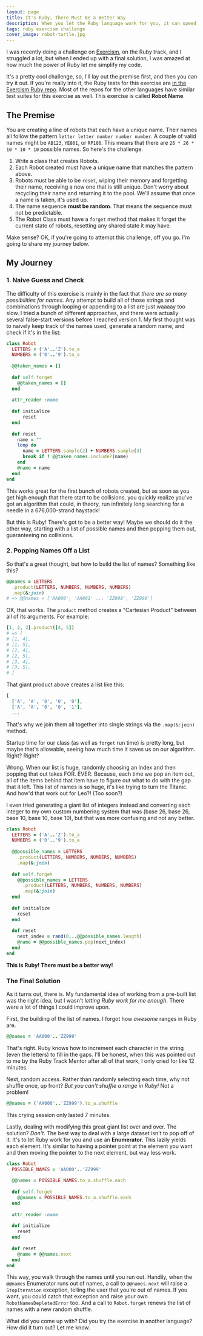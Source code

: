 ```yaml
---
layout: page
title: It's Ruby, There Must Be a Better Way
description: When you let the Ruby language work for you, it can speed up your code and save you a lot of headache.
tags: ruby exercism challenge
cover_image: robot-turtle.jpg
---
```


I was recently doing a challenge on [Exercism](https://exercism.io), on the Ruby track, and I struggled a lot, but when I ended up with a final solution, I was amazed at how much the power of Ruby let me simplify my code.  

It's a pretty cool challenge, so, I'll lay out the premise first, and then you can try it out.  If you're really into it, the Ruby tests for this exercise are [in the Exercism Ruby repo](https://github.com/exercism/ruby/blob/master/exercises/robot-name/robot_name_test.rb).  Most of the repos for the other languages have similar test suites for this exercise as well.  This exercise is called **Robot Name**.

## The Premise

You are creating a line of robots that each have a unique name.  Their names all follow the pattern `letter letter number number number`.  A couple of valid names might be `AB123`, `YE801`, or `RP100`.  This means that there are `26 * 26 * 10 * 10 * 10` possible names.  So here's the challenge. 

1. Write a class that creates Robots.
2. Each Robot created must have a unique name that matches the pattern above.
3. Robots must be able to be `reset`, wiping their memory and forgetting their name, receiving a new one that is still unique.  Don't worry about recycling their name and returning it to the pool.  We'll assume that once a name is taken, it's used up.
4. The name sequence **must be random**.  That means the sequence must not be predictable.
5. The Robot Class must have a `forget` method that makes it forget the current state of robots, resetting any shared state it may have.

Make sense?  OK, if you're going to attempt this challenge, off you go.  I'm going to share my journey below.

## My Journey

### 1. Naive Guess and Check

The difficulty of this exercise is mainly in the fact that *there are so many possibilities for names*.  Any attempt to build all of those strings and combinations through looping or appending to a list are just waaaay too slow.  I tried a bunch of different approaches, and there were actually several false-start versions before I reached version 1.  My first thought was to naively keep track of the names used, generate a random name, and check if it's in the list:

```ruby
class Robot
  LETTERS = ('A'..'Z').to_a
  NUMBERS = ('0'..'9').to_a
    
  @@taken_names = []
    
  def self.forget
    @@taken_names = []
  end
    
  attr_reader :name
    
  def initialize
      reset
  end
  
  def reset
    name = ""
    loop do
      name = LETTERS.sample(2) + NUMBERS.sample(3)
      break if ! @@taken_names.include?(name)
    end
    @name = name
  end
end
```

This works great for the first bunch of robots created, but as soon as you get high enough that there start to be collisions, you quickly realize you've got an algorithm that could, in theory, run infinitely long searching for a needle in a 676,000-strand haystack!

But this is Ruby!  There's got to be a better way!  Maybe we should do it the other way, starting with a list of possible names and then popping them out, guaranteeing no collisions.

### 2. Popping Names Off a List

So that's a great thought, but how to build the list of names?  Something like this?

```ruby
@@names = LETTERS
  .product(LETTERS, NUMBERS, NUMBERS, NUMBERS)
  .map(&:join)
# => @@names = ['AA000', 'AA001' ... 'ZZ998', 'ZZ999']
```

OK, that works.  The `product` method creates a "Cartesian Product" between all of its arguments.  For example:

```ruby
[1, 2, 3].product([4, 5])
# => [
# [1, 4],
# [1, 5],
# [2, 4],
# [2, 5],
# [3, 4],
# [3, 5],
# ]
```

That giant product above creates a list like this:

```ruby
[
  ['A', 'A', '0', '0', '0'],
  ['A', 'A', '0', '0', '1'],
  ...
```

That's why we join them all together into single strings via the `.map(&:join)` method.

Startup time for our class (as well as `forget` run time) is pretty long, but maybe that's allowable, seeing how much time it saves us on our algorithm.  Right?  Right?

Wrong.  When our list is huge, randomly choosing an index and then popping that out takes FOR.  EVER.  Because, each time we pop an item out, all of the items behind that item have to figure out what to do with the gap that it left.  This list of names is so huge, it's like trying to turn the Titanic.  And how'd that work out for Leo?!  (Too soon?)  

I even tried generating a giant list of integers instead and converting each integer to my own custom numbering system that was (base 26, base 26, base 10, base 10, base 10), but that was more confusing and not any better.

```ruby
class Robot
  LETTERS = ('A'..'Z').to_a
  NUMBERS = ('0'..'9').to_a
    
  @@possible_names = LETTERS
    .product(LETTERS, NUMBERS, NUMBERS, NUMBERS)
    .map(&:join)
    
  def self.forget
    @@possible_names = LETTERS
      .product(LETTERS, NUMBERS, NUMBERS, NUMBERS)
      .map(&:join)
  end
    
  def initialize
    reset
  end
    
  def reset
    next_index = rand(0...@@possible_names.length)
    @name = @@possible_names.pop(next_index)
  end
end
```

**This is Ruby!  There must be a better way!**

### The Final Solution

As it turns out, there is.  My fundamental idea of working from a pre-built list was the right idea, but I wasn't *letting Ruby work for me enough*.  There were a lot of things I could improve upon.

First, the building of the list of names.  I forgot how *awesome* ranges in Ruby are.

```ruby
@@names = 'AA000'..'ZZ999'
```

That's right.  Ruby knows how to increment each character in the string (even the letters) to fill in the gaps.  I'll be honest, when this was pointed out to me by the Ruby Track Mentor after all of that work, I only cried for like 12 minutes.

Next, random access.  Rather than randomly selecting each time, why not shuffle once, up front?  *But you can't shuffle a range in Ruby!*  Not a problem!

```ruby
@@names = ('AA000'..'ZZ999').to_a.shuffle
```

This crying session only lasted 7 minutes.

Lastly, dealing with modifying this great giant list over and over.  The solution?  *Don't.*  The best way to deal with a large dataset isn't to pop off of it.  It's to let Ruby work for you and use an **Enumerator.**  This lazily yields each element.  It's similar to having a pointer point at the element you want and then moving the pointer to the next element, but way less work.

```ruby
class Robot
  POSSIBLE_NAMES = 'AA000'..'ZZ999'
    
  @@names = POSSIBLE_NAMES.to_a.shuffle.each
    
  def self.forget
    @@names = POSSIBLE_NAMES.to_a.shuffle.each
  end
    
  attr_reader :name
    
  def initialize
    reset
  end
    
  def reset
    @name = @@names.next
  end
end
```

This way, you walk through the names until you run out.  Handily, when the `@@names` Enumerator runs out of names, a call to `@@names.next` will raise a `StopIteration` exception, telling the user that you're out of names.  If you want, you could catch that exception and raise your own `RobotNamesDepletedError` too.  And a call to `Robot.forget` renews the list of names with a new random shuffle.

What did you come up with?  Did you try the exercise in another language?  How did it turn out?  Let me know.